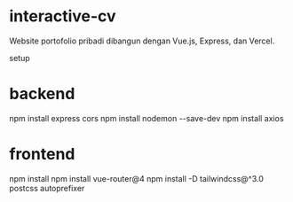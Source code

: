 # interactive-cv
Website portofolio pribadi dibangun dengan Vue.js, Express, dan Vercel.

setup

# backend
npm install express cors
npm install nodemon --save-dev
npm install axios

# frontend
npm install
npm install vue-router@4
npm install -D tailwindcss@^3.0 postcss autoprefixer